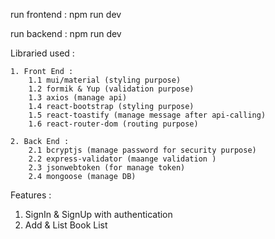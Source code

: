 run frontend :
npm run dev

run backend :
npm run dev

Libraried used : 

    1. Front End :
        1.1 mui/material (styling purpose)
        1.2 formik & Yup (validation purpose)
        1.3 axios (manage api)
        1.4 react-bootstrap (styling purpose)
        1.5 react-toastify (manage message after api-calling)
        1.6 react-router-dom (routing purpose)

    2. Back End :
        2.1 bcryptjs (manage password for security purpose)
        2.2 express-validator (maange validation )
        2.3 jsonwebtoken (for manage token)
        2.4 mongoose (manage DB)

Features :
   1. SignIn & SignUp with authentication
   2. Add & List Book List
   <!-- 3. Filter, Search & Sort (Extra feature) -->
   <!-- 4. Dashboard with statistics (Extra feature) -->